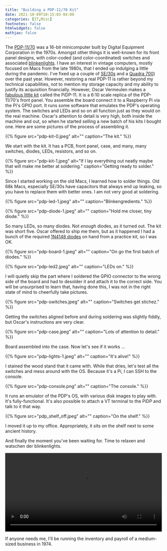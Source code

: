```yaml
---
title: "Building a PDP-11/70 Kit"
date: 2021-10-09T10:15:03-04:00
categories: [IT,Misc]
footnotes: false
htmlwidgets: false
mathjax: false
---
```


The [PDP-11/70](https://en.wikipedia.org/wiki/PDP-11) was a 16-bit minicomputer built by Digital Equipment Corporation in the 1970s. Amongst other things it is well-known for its front panel designs, with color-coded (and color-coordinated) switches and associated  [blinkenlights](https://en.wikipedia.org/wiki/Blinkenlights). I have an interest in vintage computers, mostly focused on Macs from the late 1980s, that I ended up indulging a little during the pandemic. I've fixed up a couple of [SE/30s](https://en.wikipedia.org/wiki/Macintosh_SE/30) and a [Quadra 700](https://en.wikipedia.org/wiki/Macintosh_Quadra_700)) over the past year. However, restoring a real PDP-11 is rather beyond my technical capabilities, not to mention my storage capacity and my ability to justify its acquisition financially. However, Oscar Vermeulen makes a [fabulous little kit](https://obsolescence.wixsite.com/obsolescence/pidp-11) called the PiDP-11. It is a 6:10 scale replica of the PDP-11/70's front panel. You assemble the board connect it to a Raspberry Pi via the Pi's GPIO port. It runs some software that emulates the PDP's operating system. The switches and LEDs and so on all function just as they would on the real machine. Oscar's attention to detail is very high, both inside the machine and out, so when he started selling a new batch of his kits I bought one. Here are some pictures of the process of assembling it.  

{{% figure src="pdp-kit-0.jpeg" alt="" caption="The kit." %}}

We start with the kit. It has a PCB, front panel, case, and many, many switches, diodes, LEDs, resistors, and so on. 

{{% figure src="pdp-kit-1.jpeg" alt="If I lay everything out neatly maybe that will make me better at soldering." caption="Getting ready to solder." %}}

Since I started working on the old Macs, I learned how to solder things. Old 68k Macs, especially SE/30s have capacitors that always end up leaking, so you have to replace them with better ones. I am not very good at soldering. 

{{% figure src="pdp-led-1.jpeg" alt="" caption="Blinkengredients." %}}

{{% figure src="pdp-diode-1.jpeg" alt="" caption="Hold me closer, tiny diode." %}}

So many LEDs, so many diodes. Not _enough_ diodes, as it turned out. The kit was short five. Oscar offered to ship me them, but as it happened I had a bunch of the required [1N4148 diodes](https://en.wikipedia.org/wiki/1N4148_signal_diode) on hand from a practice kit, so I was OK. 

{{% figure src="pdp-board-1.jpeg" alt="" caption="On go the first batch of diodes." %}}


{{% figure src="pdp-led2.jpeg" alt="" caption="LEDs on." %}}

I will quietly skip the part where I soldered the GPIO connector to the wrong side of the board and had to desolder it and attach it to the correct side. You will be unsurprised to learn that, having done this, I was not in the right state of mind to cheerfully take pictures.

{{% figure src="pdp-switches.jpeg" alt="" caption="Switches get stichez." %}} 

Getting the switches aligned before and during soldering was slightly fiddly, but Oscar's instructions are very clear.

{{% figure src="pdp-case.jpeg" alt="" caption="Lots of attention to detail." %}}

Board assembled into the case. Now let's see if it works ...

{{% figure src="pdp-lights-1.jpeg" alt="" caption="It's alive!" %}}

I stained the wood stand that it came with. While that dries, let's test all the switches and mess around with the OS. Because it's a Pi, I can SSH to the console. 

{{% figure src="pdp-console.png" alt="" caption="The console." %}}

It runs an emulator of the PDP's OS, with various disk images to play with. It's fully-functional. It's also possible to attach a VT terminal to the PiDP and talk to it that way. 

{{% figure src="pdp_shelf_off.jpeg" alt="" caption="On the shelf." %}}

I moved it up to my office. Appropriately, it sits on the shelf next to some ancient history.


And finally the moment you've been waiting for. Time to relaxen and watschen der blinkenlights.

<video src="pdp-blinkenlights.mp4" controls width="100%">
  Your browser does not support the video element. 
</video >

If anyone needs me, I'll be running the inventory and payroll of a medium-sized business in 1974.


